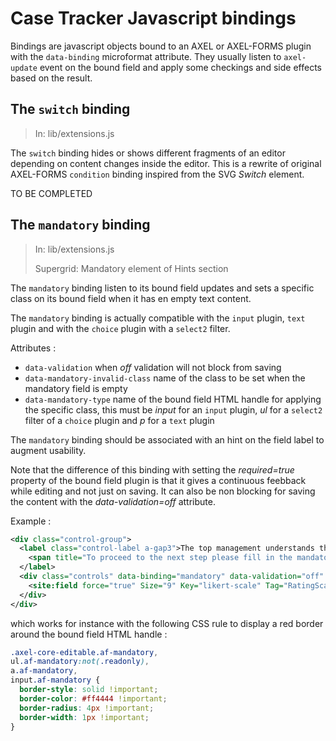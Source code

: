 # Case Tracker Javascript bindings

Bindings are javascript objects bound to an AXEL or AXEL-FORMS plugin with the `data-binding` microformat attribute. They usually listen to `axel-update` event on the bound field and apply some checkings and side effects based on the result.

## The `switch` binding

> In: lib/extensions.js

The `switch` binding hides or shows different fragments of an editor depending on content changes inside the editor. This is a rewrite of original AXEL-FORMS `condition` binding inspired from the SVG *Switch* element.

TO BE COMPLETED

## The `mandatory` binding

> In: lib/extensions.js
>
> Supergrid: Mandatory element of Hints section

The `mandatory` binding listen to its bound field updates and sets a specific class on its bound field when it has en empty text content. 

The `mandatory` binding is actually compatible with the `input` plugin, `text` plugin and with the `choice` plugin with a `select2` filter.

Attributes :

* `data-validation` when *off* validation will not block from saving
* `data-mandatory-invalid-class` name of the class to be set when the mandatory field is empty
* `data-mandatory-type` name of the bound field HTML handle for applying the specific class, this must be *input* for an `input` plugin, *ul* for a `select2` filter of a `choice` plugin and *p* for a `text` plugin

The `mandatory` binding should be associated with an hint on the field label to augment usability.

Note that the difference of this binding with setting the *required=true* property of the bound field plugin is that it gives a continuous feebback while editing and not just on saving. It can also be non blocking for saving the content with the *data-validation=off* attribute.

Example :

```xml
<div class="control-group">
  <label class="control-label a-gap3">The top management understands the value of the coaching.
    <span title="To proceed to the next step please fill in the mandatory fields highlighted in red" rel="tooltip" class="sg-mandatory">*</span>
  </label>
  <div class="controls" data-binding="mandatory" data-validation="off" data-mandatory-invalid-class="af-mandatory" data-mandatory-type="ul">
    <site:field force="true" Size="9" Key="likert-scale" Tag="RatingScaleRef" Filter="event">likert-scale[RatingScaleRef,9]</site:field>
  </div>
</div>
```

which works for instance with the following CSS rule to display a red border around the bound field HTML handle :

```css
.axel-core-editable.af-mandatory,
ul.af-mandatory:not(.readonly),
a.af-mandatory,
input.af-mandatory {	
  border-style: solid !important;
  border-color: #ff4444 !important;
  border-radius: 4px !important;
  border-width: 1px !important;
}
```
